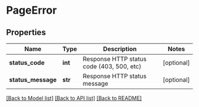# PageError

## Properties
Name | Type | Description | Notes
------------ | ------------- | ------------- | -------------
**status_code** | **int** | Response HTTP status code (403, 500, etc) | [optional] 
**status_message** | **str** | Response HTTP status message | [optional] 

[[Back to Model list]](../README.md#documentation-for-models) [[Back to API list]](../README.md#documentation-for-api-endpoints) [[Back to README]](../README.md)


